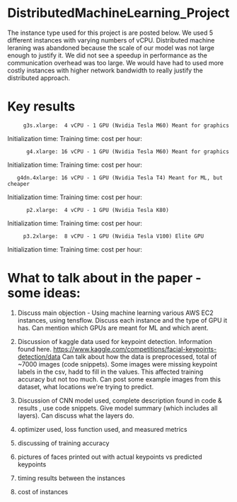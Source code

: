# DistributedMachineLearning_Project

The instance type used for this project is are posted below. We used 5 different instances with varying numbers of vCPU. Distributed machine leraning was abandoned because the scale of our model was not large enough to justify it. We did not see a speedup in performance as the communication overhead was too large. We would have had to used more costly instances with higher network bandwidth to really justify the distributed approach.

# Key results

         g3s.xlarge:  4 vCPU - 1 GPU (Nvidia Tesla M60) Meant for graphics
Initialization time:
      Training time:
      cost per hour:

          g4.xlarge: 16 vCPU - 1 GPU (Nvidia Tesla M60) Meant for graphics
Initialization time:
      Training time:
      cost per hour:

       g4dn.4xlarge: 16 vCPU - 1 GPU (Nvidia Tesla T4) Meant for ML, but cheaper
Initialization time:
      Training time:
      cost per hour:

          p2.xlarge:  4 vCPU - 1 GPU (Nvidia Tesla K80) 
Initialization time:
      Training time:
      cost per hour:

         p3.2xlarge:  8 vCPU - 1 GPU (Nvidia Tesla V100) Elite GPU
Initialization time:
      Training time:
      cost per hour:

# What to talk about in the paper - some ideas:

1) Discuss main objection - Using machine learning various AWS EC2 instances, using tensflow. Discuss each instance and the type of GPU it has. Can mention which GPUs are meant for ML and which arent.

2) Discussion of kaggle data used for keypoint detection. Information found here.
https://www.kaggle.com/competitions/facial-keypoints-detection/data
Can talk about how the data is preprocessed, total of ~7000 images (code snippets). Some images were missing keypoint labels in the csv, hadd to fill in the values. This affected training accuracy but not too much. Can post some example images from this dataset, what locations we're trying to predict.

3) Discussion of CNN model used, complete description found in code & results , use code snippets. Give model summary (which includes all layers). Can discuss what the layers do.

4) optimizer used, loss function used, and measured metrics

5) discussing of training accuracy

6) pictures of faces printed out with actual keypoints vs predicted keypoints

7) timing results between the instances

8) cost of instances